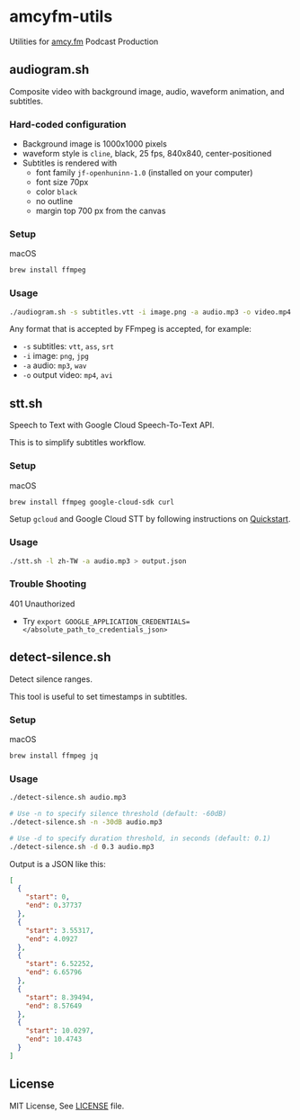 # amcyfm-utils

Utilities for [amcy.fm](https://amcy.fm/) Podcast Production

## audiogram.sh

Composite video with background image, audio, waveform animation, and subtitles.

### Hard-coded configuration

* Background image is 1000x1000 pixels
* waveform style is `cline`, black, 25 fps, 840x840, center-positioned
* Subtitles is rendered with
    * font family `jf-openhuninn-1.0` (installed on your computer)
    * font size 70px
    * color `black`
    * no outline
    * margin top 700 px from the canvas

### Setup

macOS

```sh
brew install ffmpeg
```

### Usage

```sh
./audiogram.sh -s subtitles.vtt -i image.png -a audio.mp3 -o video.mp4
```

Any format that is accepted by FFmpeg is accepted, for example:

- `-s` subtitles: `vtt`, `ass`, `srt`
- `-i` image: `png`, `jpg`
- `-a` audio: `mp3`, `wav`
- `-o` output video: `mp4`, `avi`

## stt.sh

Speech to Text with Google Cloud Speech-To-Text API.

This is to simplify subtitles workflow.

### Setup

macOS

```sh
brew install ffmpeg google-cloud-sdk curl
```

Setup `gcloud` and Google Cloud STT by following instructions on [Quickstart](https://cloud.google.com/speech-to-text/docs/quickstart-gcloud).

### Usage

```sh
./stt.sh -l zh-TW -a audio.mp3 > output.json
```

### Trouble Shooting

401 Unauthorized

* Try `export GOOGLE_APPLICATION_CREDENTIALS=</absolute_path_to_credentials_json>`

## detect-silence.sh

Detect silence ranges.

This tool is useful to set timestamps in subtitles.

### Setup

macOS

```sh
brew install ffmpeg jq
```

### Usage

```sh
./detect-silence.sh audio.mp3

# Use -n to specify silence threshold (default: -60dB)
./detect-silence.sh -n -30dB audio.mp3

# Use -d to specify duration threshold, in seconds (default: 0.1)
./detect-silence.sh -d 0.3 audio.mp3
```

Output is a JSON like this:

```json
[
  {
    "start": 0,
    "end": 0.37737
  },
  {
    "start": 3.55317,
    "end": 4.0927
  },
  {
    "start": 6.52252,
    "end": 6.65796
  },
  {
    "start": 8.39494,
    "end": 8.57649
  },
  {
    "start": 10.0297,
    "end": 10.4743
  }
]
```

## License

MIT License, See [LICENSE](./LICENSE) file.
